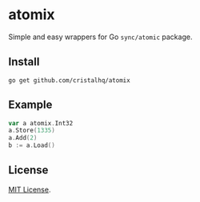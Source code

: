 # atomix

Simple and easy wrappers for Go `sync/atomic` package.

## Install

```
go get github.com/cristalhq/atomix
```

## Example

```go
var a atomix.Int32
a.Store(1335)
a.Add(2)
b := a.Load()
```

## License

[MIT License](LICENSE).

